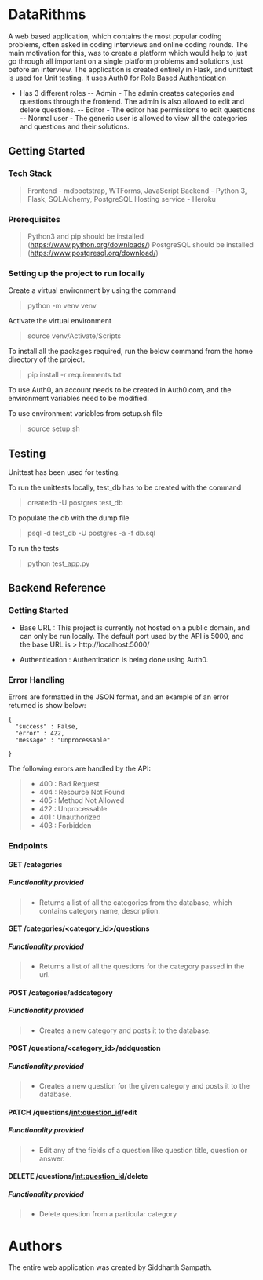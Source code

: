 # DataRithms
A web based application, which contains the most popular coding problems, often asked in coding interviews and online coding rounds. The main motivation for this, was to create a platform which would help to just go through all important on a single platform problems and solutions just before an interview. The application is created entirely in Flask, and unittest is used for Unit testing. It uses Auth0 for Role Based Authentication

- Has 3 different roles
-- Admin - The admin creates categories and questions through the frontend. The admin is also allowed to edit and delete questions.
-- Editor - The editor has permissions to edit questions
-- Normal user - The generic user is allowed to view all the categories and questions and their solutions.

## Getting Started
### Tech Stack
> Frontend - mdbootstrap, WTForms, JavaScript
> Backend - Python 3, Flask, SQLAlchemy, PostgreSQL
> Hosting service - Heroku

### Prerequisites
> Python3 and pip should be installed (https://www.python.org/downloads/)
> PostgreSQL should be installed (https://www.postgresql.org/download/)
### Setting up the project to run locally

Create a virtual environment by using the command
> python -m venv venv

Activate the virtual environment
> source venv/Activate/Scripts

To install all the packages required, run the below command from the home directory of the project.
> pip install -r requirements.txt

To use Auth0, an account needs to be created in Auth0.com, and the environment variables need to be modified.

To use environment variables from setup.sh file
> source setup.sh

## Testing

Unittest has been used for testing.

To run the unittests locally, test_db has to be created with the command
> createdb -U postgres test_db

To populate the db with the dump file

>psql -d test_db -U postgres -a -f db.sql

To run the tests

> python test_app.py

## Backend Reference

### Getting Started

- Base URL : This project is currently not hosted on a public domain, and can only be run locally. The default port used by the API is 5000, and the base URL is > http://localhost:5000/

- Authentication : Authentication is being done using Auth0.

### Error Handling

Errors are formatted in the JSON format, and an example of an error returned is show below:

    {
      "success" : False,
      "error" : 422,
      "message" : "Unprocessable"

    }
The following errors are handled by the API:

> - 400 : Bad Request
> - 404 : Resource Not Found
> - 405 : Method Not Allowed
> - 422 : Unprocessable
> - 401 : Unauthorized
> - 403 : Forbidden

### Endpoints

#### GET /categories

##### **Functionality provided**

> - Returns a list of all the categories from the database, which contains category name, description.


#### GET /categories/<category_id>/questions

##### **Functionality provided**

> - Returns a list of all the questions for the category passed in the url.
    
#### POST /categories/addcategory

##### **Functionality provided**

> - Creates a new category and posts it to the database.

#### POST /questions/<category_id>/addquestion

##### **Functionality provided**

> - Creates a new question for the given category and posts it to the database.

#### PATCH /questions/<int:question_id>/edit

##### **Functionality provided**

> - Edit any of the fields of a question like question title, question or answer.

#### DELETE /questions/<int:question_id>/delete

##### **Functionality provided**

> - Delete question from a particular category

# Authors

The entire web application was created by Siddharth Sampath.







